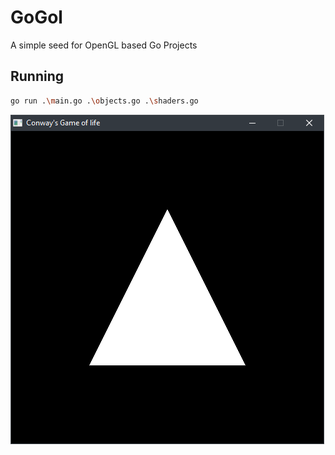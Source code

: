 # GoGol
 
A simple seed for OpenGL based Go Projects

## Running 
```sh
go run .\main.go .\objects.go .\shaders.go
```

![Screenshot](./docs/images/screenshot.png)